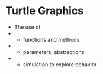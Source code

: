 # Turtle Graphics

* The use of 
* * functions and methods
* * parameters, abstractions
* * simulation to explore behavior
